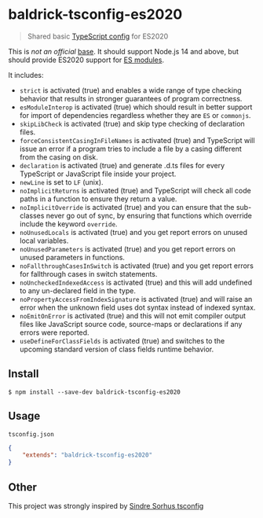 # baldrick-tsconfig-es2020

> Shared basic [TypeScript config](https://www.typescriptlang.org/docs/handbook/tsconfig-json.html) for ES2020

This is _not an official_ [base](https://github.com/tsconfig/bases). It should support Node.js 14 and above, but should provide ES2020 support for [ES modules](https://hacks.mozilla.org/2018/03/es-modules-a-cartoon-deep-dive/).

It includes:

-   `strict` is activated (true) and enables a wide range of type checking behavior that results in stronger guarantees of program correctness. 
-   `esModuleInterop` is activated (true) which should result in better support for import of dependencies regardless whether they are `ES` or `commonjs`.
-   `skipLibCheck` is activated (true) and skip type checking of declaration files.
-   `forceConsistentCasingInFileNames` is activated (true) and TypeScript will issue an error if a program tries to include a file by a casing different from the casing on disk.
-   `declaration` is activated (true) and generate .d.ts files for every TypeScript or JavaScript file inside your project. 
-   `newLine` is set to `LF` (unix).
-   `noImplicitReturns` is activated (true) and TypeScript will check all code paths in a function to ensure they return a value.
-   `noImplicitOverride` is activated (true) and you can ensure that the sub-classes never go out of sync, by ensuring that functions which override include the keyword `override`.
-   `noUnusedLocals` is activated (true) and you get report errors on unused local variables.
-   `noUnusedParameters` is activated (true) and you get report errors on unused parameters in functions.
-   `noFallthroughCasesInSwitch` is activated (true) and you get report errors for fallthrough cases in switch statements.
-   `noUncheckedIndexedAccess` is activated (true) and this will add undefined to any un-declared field in the type.
-   `noPropertyAccessFromIndexSignature` is activated (true) and will raise an error when the unknown field uses dot syntax instead of indexed syntax.
-   `noEmitOnError` is activated (true) and this will not emit compiler output files like JavaScript source code, source-maps or declarations if any errors were reported.
-   `useDefineForClassFields` is activated (true) and switches to the upcoming standard version of class fields runtime behavior.

## Install

    $ npm install --save-dev baldrick-tsconfig-es2020

## Usage

`tsconfig.json`

```json
{
	"extends": "baldrick-tsconfig-es2020"
}
```

## Other

This project was strongly inspired by [Sindre Sorhus tsconfig](https://github.com/sindresorhus/tsconfig)

```
